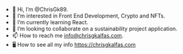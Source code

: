 - 👋 Hi, I’m @ChrisGk89.
- 👀 I’m interested in Front End Development, Crypto and NFTs.
- 🌱 I’m currently learning React.
- 💞️ I’m looking to collaborate on a sustainability project application.
- 📫 How to reach me info@chrisgkalfas.com.
- 🖥 How to see all my info https://chrisgkalfas.com

<!---
ChrisGk89/ChrisGk89 is a ✨ special ✨ repository because its `README.md` (this file) appears on your GitHub profile.
You can click the Preview link to take a look at your changes.
--->
